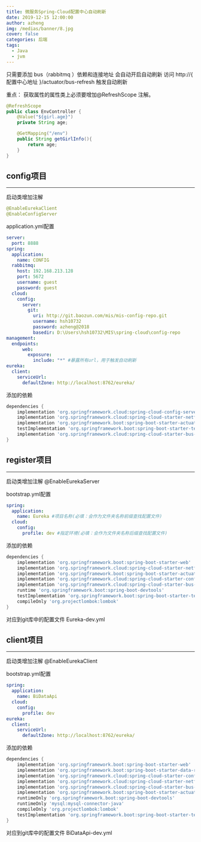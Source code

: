 ```yaml
---
title: 微服务Spring-Cloud配置中心自动刷新
date: 2019-12-15 12:00:00
author: azheng
img: /medias/banner/8.jpg
cover: false
categories: 后端
tags:
  - Java
  - jvm
---
```


只需要添加 bus（rabbitmq ）依赖和连接地址 会自动开启自动刷新
访问 http://{ 配置中心地址 }/actuator/bus-refresh 触发自动刷新

重点： 获取属性的属性类上必须要增加@RefreshScope 注解。
```java
@RefreshScope
public class EnvController {
    @Value("${girl.age}")
    private String age;

    @GetMapping("/env")
    public String getGirlInfo(){
        return age;
    }
}
```


## config项目
--------------------------------------------------------------------------------
启动类增加注解
```java
@EnableEurekaClient
@EnableConfigServer
```

application.yml配置
```yml
server:
  port: 8888
spring:
  application:
    name: CONFIG
  rabbitmq:
    host: 192.168.213.128
    port: 5672
    username: guest
    password: guest
  cloud:
    config:
      server:
        git:
          uri: http://git.baozun.com/mis/mis-config-repo.git
          username: hsh10732
          password: azheng@2018
          basedir: D:\Users\hsh10732\MIS\spring-cloud\config-repo
management:
  endpoints:
      web:
        exposure:
          include: "*" #暴露所有url，用于触发自动刷新
eureka:
  client:
    serviceUrl:
      defaultZone: http://localhost:8762/eureka/
```

添加的依赖
```groovy
dependencies {
    implementation 'org.springframework.cloud:spring-cloud-config-server'
    implementation 'org.springframework.cloud:spring-cloud-starter-netflix-eureka-client'
    implementation 'org.springframework.boot:spring-boot-starter-actuator'
    testImplementation 'org.springframework.boot:spring-boot-starter-test'
    implementation 'org.springframework.cloud:spring-cloud-starter-bus-amqp'
}
```


## register项目
--------------------------------------------------------------------------------
启动类增加注解
@EnableEurekaServer


bootstrap.yml配置
```yml
spring:
  application:
    name: Eureka #项目名称(必填：会作为文件夹名称前缀查找配置文件)
  cloud:
    config:
      profile: dev #指定环境(必填：会作为文件夹名称后缀查找配置文件)
```

添加的依赖
```groovy
dependencies {
    implementation 'org.springframework.boot:spring-boot-starter-web'
    implementation 'org.springframework.cloud:spring-cloud-starter-netflix-eureka-server'
    implementation 'org.springframework.boot:spring-boot-starter-actuator'
    implementation 'org.springframework.cloud:spring-cloud-starter-config'
    implementation 'org.springframework.cloud:spring-cloud-starter-bus-amqp'
    runtime 'org.springframework.boot:spring-boot-devtools'
    testImplementation 'org.springframework.boot:spring-boot-starter-test'
    compileOnly 'org.projectlombok:lombok'
}
```

对应到git库中的配置文件
Eureka-dev.yml

## client项目
--------------------------------------------------------------------------------
启动类增加注解
@EnableEurekaClient


bootstrap.yml配置
```yml
spring:
  application:
    name: BiDataApi
  cloud:
    config:
      profile: dev
eureka:
  client:
    serviceUrl:
      defaultZone: http://localhost:8762/eureka/
```

添加的依赖
```groovy
dependencies {
    implementation 'org.springframework.boot:spring-boot-starter-web'
    implementation 'org.springframework.boot:spring-boot-starter-data-redis'
    implementation 'org.springframework.cloud:spring-cloud-starter-config'
    implementation 'org.springframework.cloud:spring-cloud-starter-netflix-eureka-client'
    implementation 'org.springframework.cloud:spring-cloud-starter-bus-amqp'
    implementation 'org.springframework.boot:spring-boot-starter-actuator'
    runtimeOnly 'org.springframework.boot:spring-boot-devtools'
    runtimeOnly 'mysql:mysql-connector-java'
    compileOnly 'org.projectlombok:lombok'
    testImplementation 'org.springframework.boot:spring-boot-starter-test'
}
```

对应到git库中的配置文件
BiDataApi-dev.yml


